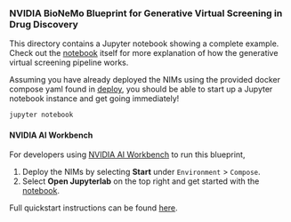 ### NVIDIA BioNeMo Blueprint for Generative Virtual Screening in Drug Discovery

This directory contains a Jupyter notebook showing a complete example. Check out the
[notebook](./generative-virtual-screening.ipynb) itself for more explanation of
how the generative virtual screening pipeline works.

Assuming you have already deployed the NIMs using the provided docker compose yaml 
found in [deploy](../deploy), you should be able to start up a Jupyter notebook 
instance and get going immediately!

```bash
jupyter notebook
```

#### NVIDIA AI Workbench

For developers using [NVIDIA AI Workbench](https://www.nvidia.com/en-us/deep-learning-ai/solutions/data-science/workbench/) to run this blueprint, 

1. Deploy the NIMs by selecting **Start** under ``Environment`` > ``Compose``.
2. Select **Open Jupyterlab** on the top right and get started with the [notebook](./generative-virtual-screening.ipynb).

Full quickstart instructions can be found [here](https://github.com/NVIDIA-AI-Blueprints/generative-virtual-screening/blob/main/README.md#quick-start-with-nvidia-ai-workbench). 
